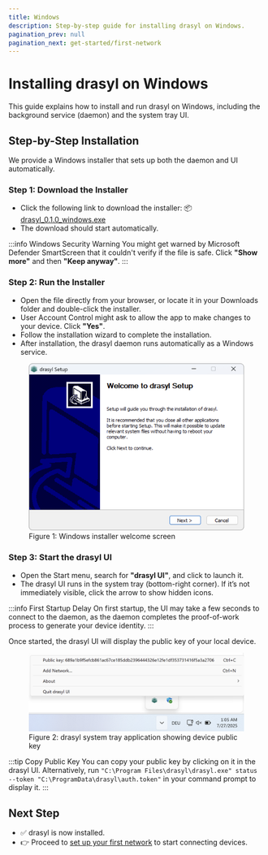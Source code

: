 ```yaml
---
title: Windows
description: Step-by-step guide for installing drasyl on Windows.
pagination_prev: null
pagination_next: get-started/first-network
---
```


# Installing drasyl on Windows

This guide explains how to install and run drasyl on Windows, including the background service (daemon) and the system tray UI.

## Step-by-Step Installation

We provide a Windows installer that sets up both the daemon and UI automatically.

### Step 1: Download the Installer

* Click the following link to download the installer: 📦 [drasyl_0.1.0_windows.exe](https://download.drasyl.org/binaries/0.1.0/windows-amd64/drasyl_0.1.0_windows.exe)
* The download should start automatically.

:::info Windows Security Warning
You might get warned by Microsoft Defender SmartScreen that it couldn't verify if the file is safe. Click **"Show more"** and then **"Keep anyway"**.
:::

### Step 2: Run the Installer

* Open the file directly from your browser, or locate it in your Downloads folder and double-click the installer.
* User Account Control might ask to allow the app to make changes to your device. Click **"Yes"**.
* Follow the installation wizard to complete the installation.
* After installation, the drasyl daemon runs automatically as a Windows service.

<figure style={{ textAlign: 'center' }}>
  <img
    src="/img/windows-installer.png"
    alt="Screenshot showing the welcome screen of installer"
    style={{
      maxWidth: '550px',
      width: '100%',
      boxShadow: '0 4px 16px rgba(0, 0, 0, 0.15)',
      margin: '1rem auto',
      backgroundColor: 'rgba(0, 0, 0, 0.05)'
    }}
  />
  <figcaption style={{ textAlign: 'center', color: '#666' }}>
    Figure 1: Windows installer welcome screen
  </figcaption>
</figure>

### Step 3: Start the drasyl UI

* Open the Start menu, search for **"drasyl UI"**, and click to launch it.
* The drasyl UI runs in the system tray (bottom-right corner). If it’s not immediately visible, click the arrow to show hidden icons.

:::info First Startup Delay
On first startup, the UI may take a few seconds to connect to the daemon, as the daemon completes the proof-of-work process to generate your device identity.
:::

Once started, the drasyl UI will display the public key of your local device.

<figure style={{ textAlign: 'center' }}>
  <img
    src="/img/windows-systray.png"
    alt="drasyl system tray application showing device public key"
    style={{
      maxWidth: '600px',
      width: '100%',
      boxShadow: '0 4px 16px rgba(0, 0, 0, 0.15)',
      margin: '1rem auto'
    }}
  />
  <figcaption style={{ textAlign: 'center', color: '#666' }}>
    Figure 2: drasyl system tray application showing device public key
  </figcaption>
</figure>

:::tip Copy Public Key
You can copy your public key by clicking on it in the drasyl UI.
Alternatively, run `"C:\Program Files\drasyl\drasyl.exe" status --token "C:\ProgramData\drasyl\auth.token"` in your command prompt to display it.
:::

## Next Step

* ✅ drasyl is now installed.
* 👉 Proceed to [set up your first network](../first-network.mdx) to start connecting devices.
